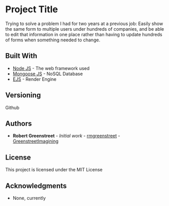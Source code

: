 # Project Title

Trying to solve a problem I had for two years at a previous job: Easily show the same form to multiple users under hundreds of companies, and be able to edit that information in one place rather than having to update hundreds of forms when something needed to change.

<!-- ## Getting Started

These instructions will get you a copy of the project up and running on your local machine for development and testing purposes. See deployment for notes on how to deploy the project on a live system.

### Prerequisites

What things you need to install the software and how to install them

```
Give examples
```

### Installing

A step by step series of examples that tell you how to get a development env running

Say what the step will be

```
Give the example
```

And repeat

```
until finished
```

End with an example of getting some data out of the system or using it for a little demo

## Running the tests

Explain how to run the automated tests for this system

### Break down into end to end tests

Explain what these tests test and why

```
Give an example
```

### And coding style tests

Explain what these tests test and why

```
Give an example
```

## Deployment

Add additional notes about how to deploy this on a live system -->

## Built With

* [Node JS](http://www.nodejs.org) - The web framework used
* [Mongoose JS](https://mongoosejs.com/docs/api.htm) - NoSQL Database
* [EJS](https://ejs.co/) - Render Engine

<!-- ## Contributing

Please read [CONTRIBUTING.md](https://gist.github.com/PurpleBooth/b24679402957c63ec426) for details on our code of conduct, and the process for submitting pull requests to us. -->

## Versioning

Github

## Authors

* **Robert Greenstreet** - *Initial work* - [rmgreenstreet](https://github.com/rmgreenstreet) - [GreenstreetImagining](http://www.greenstreetimagining.com)

## License

This project is licensed under the MIT License 

## Acknowledgments

* None, currently
